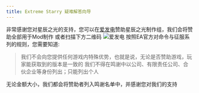 ```yaml
---
title: Extreme Starry 疑难解答向导
---
```


非常感谢您对星辰之光的支持，您可以在[爱发电](https://afdian.net/a/ExtremeStarry)赞助星辰之光制作组，我们会将赞助全部用于Mod制作
或者扫描下方二维码
![爱发电](./afdian.webp)
按照EA官方对命令与征服系列的规则，您需要知道:

> 我们不会向您提供任何游戏内特殊优势，也就是说，无论是否赞助游戏，玩家能获取到的版本是一致的
> 我们不得在鸣谢中以公司、有限责任公司、合伙企业等身份列出；只能列出个人

无论金额大小，我们都会将赞助者列入鸣谢名单中，并感谢您对我们的支持
